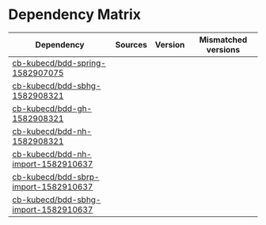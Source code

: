 # Dependency Matrix

Dependency | Sources | Version | Mismatched versions
---------- | ------- | ------- | -------------------
[cb-kubecd/bdd-spring-1582907075](https://github.com/cb-kubecd/bdd-spring-1582907075.git) |  | []() | 
[cb-kubecd/bdd-sbhg-1582908321](https://github.com/cb-kubecd/bdd-sbhg-1582908321.git) |  | []() | 
[cb-kubecd/bdd-gh-1582908321](https://github.com/cb-kubecd/bdd-gh-1582908321.git) |  | []() | 
[cb-kubecd/bdd-nh-1582908321](https://github.com/cb-kubecd/bdd-nh-1582908321.git) |  | []() | 
[cb-kubecd/bdd-nh-import-1582910637](https://github.com/cb-kubecd/bdd-nh-import-1582910637.git) |  | []() | 
[cb-kubecd/bdd-sbrp-import-1582910637](https://github.com/cb-kubecd/bdd-sbrp-import-1582910637.git) |  | []() | 
[cb-kubecd/bdd-sbhg-import-1582910637](https://github.com/cb-kubecd/bdd-sbhg-import-1582910637.git) |  | []() | 
